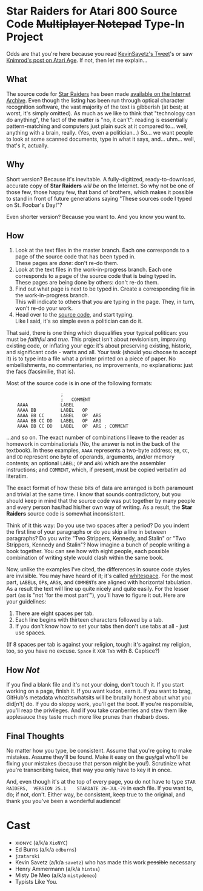 Star Raiders for Atari 800 Source Code ~~Multiplayer Notepad~~ Type-In Project
==============================================================================

Odds are that you're here because you read [KevinSavetz's Tweet](https://twitter.com/KevinSavetz/status/654837470157139968)'s or saw [Knimrod's post on Atari Age](http://atariage.com/forums/topic/243904-star-raiders-source-code-to-be-released).  If not, then let me explain...

What
----
The source code for [Star Raiders](https://en.wikipedia.org/wiki/Star_Raiders) has been made [available on the Internet Archive](https://archive.org/details/AtariStarRaidersSourceCode).  Even though the listing has been run through optical character recognition software, the vast majority of the text is gibberish (at best; at worst, it's simply omitted).  As much as we like to think that "technology can do anything", the fact of the matter is "no, it can't": reading is essentially pattern-matching and computers just plain suck at it compared to... well, anything with a brain, really.  (Yes, even a politician...)  So... we want people to look at some scanned documents, type in what it says, and... uhm... well, that's it, actually.

Why
---
Short version?  Because it's inevitable.  A fully-digitized, ready-to-download, accurate copy of **Star Raiders** *will be* on the Internet.  So why not be one of those few, those happy few, that band of brothers, which makes it possible to stand in front of future generations saying "These sources code I typed on St. Foobar's Day!"?

Even shorter version?  Because you want to.  And you know you want to.

How
---
 1. Look at the text files in the master branch.  Each one corresponds to a page of the source code that has been typed in.<br />These pages are _done_: don't re-do them.
 2. Look at the text files in the work-in-progress branch.  Each one corresponds to a page of the source code that is being typed in.<br />These pages are being done by others: don't re-do them.
 3. Find out what page is next to be typed in.  Create a corresponding file in the work-in-progress branch.<br />This will indicate to others that *you* are typing in the page.  They, in turn, won't re-do your work.
 4. Head over to the [source code](https://archive.org/details/AtariStarRaidersSourceCode), and start typing.<br />Like I said, it's so simple even a politician can do it.  

That said, there is one thing which disqualifies your typical politican: you must be *faithful* and *true*.  This project isn't about revisionism, improving existing code, or inflating your ego: it's about preserving existing, historic, and significant code - warts and all.  Your task (should you choose to accept it) is to type into a file what a printer printed on a piece of paper.  No embellishments, no commentaries, no improvements, no explanations: just the facs (facsimilie, that is).

Most of the source code is in one of the following formats:
```
                 	;
                 	;	COMMENT
    AAAA         	LABEL
    AAAA BB      	LABEL	OP
    AAAA BB CC   	LABEL	OP	ARG
    AAAA BB CC DD	LABEL	OP	ARG
    AAAA BB CC DD	LABEL	OP	ARG	; COMMENT
```
...and so on.  The exact number of combinations I leave to the reader as homework in combinatiorials (No, the answer is not in the back of the textbook).  In these examples, `AAAA` represents a two-byte address; `BB`, `CC`, and `DD` represent one byte of operands, arguments, and/or memory contents; an optional `LABEL`; `OP` and `ARG` which are the assembler instructions; and `COMMENT`, which, if present, must be copied verbatim ad literatim.

The exact format of how these bits of data are arranged is both paramount and trivial at the same time.  I know that sounds contradictory, but you should keep in mind that the source code was put together by many people and every person has/had his/her own way of writing.  As a result, the **Star Raiders** source code is somewhat inconsistent.

Think of it this way: Do you use two spaces after a period?  Do you indent the first line of your paragraphs or do you skip a line in between paragraphs?  Do you write "Two Strippers, Kennedy, and Stalin" or "Two Strippers, Kennedy and Stalin"?   Now imagine a bunch of people writing a book together.  You can see how with eight people, each possible combination of writing style would clash within the same book.

Now, unlike the examples I've cited, the differences in source code styles are invisible.  You may have heard of it; it's called [whitespace](https://en.wikipedia.org/wiki/Whitespace_character#Computing_applications).  For the most part, `LABEL`s, `OP`s, `ARG`s, and `COMMENT`s are aligned with horizontal tabulation.  As a result the text will line up quite nicely and quite easily.  For the lesser part (as is "not 'for the most part'"), you'll have to figure it out.  Here are your guidelines:

 1. There are eight spaces per tab.
 2. Each line begins with thirteen characters followed by a tab.
 3. If you don't know how to set your tabs then don't use tabs at all - just use spaces.

(If 8 spaces per tab is against your religion, tough: it's against my religion, too, so you have no excuse.  `Space` it `XOR` `Tab` with 8.  Capisce?)

How *Not*
---------
If you find a blank file and it's not your doing, don't touch it.  If you start working on a page, finish it.  If you want kudos, earn it.  If you want to brag, GitHub's metadata whozitswhatsits will be brutally honest about what you did[n't] do.  If you do sloppy work, you'll get the boot.  If you're responsible, you'll reap the privileges.  And if you take cranberries and stew them like applesauce they taste much more like prunes than rhubarb does.

Final Thoughts
--------------
No matter how you type, be consistent.  Assume that you're going to make mistakes.  Assume they'll be found.  Make it easy on the guy/gal who'll be fixing your mistakes (because that person might be you!).  Scrutinize what you're transcribing twice, that way you only have to key it in once.

And, even though it's at the top of every page, you do not have to type `STAR RAIDERS,	VERSION 25.1	STARDATE 26-JUL-79` in each file.  If you want to, do; if not, don't.  Either way, be consistent, keep true to the original, and thank you you've been a wonderful audience!

Cast
=================
 * xıoɴʏᴄ (a/k/a `XioNYC`)
 * Ed Burns (a/k/a `edburns`)
 * `jzatarski` 
 * Kevin Savetz (a/k/a `savetz`) who has made this work ~~possible~~ necessary
 * Henry Ammermann (a/k/a `hintss`)
 * Misty De Meo (a/k/a `mistydemeo`)
 * Typists Like You.
